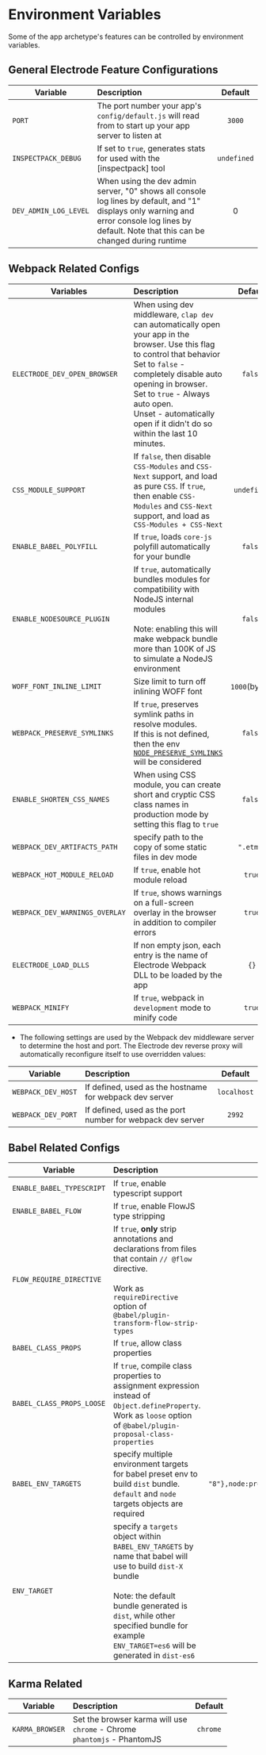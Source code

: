 # Environment Variables

Some of the app archetype's features can be controlled by environment variables.

## General Electrode Feature Configurations

| Variable            | Description                                                                                            |   Default   |
| ------------------- | :----------------------------------------------------------------------------------------------------- | :---------: |
| `PORT`              | The port number your app's `config/default.js` will read from to start up your app server to listen at |   `3000`    |
| `INSPECTPACK_DEBUG` | If set to `true`, generates stats for used with the [inspectpack] tool                                 | `undefined` |
| `DEV_ADMIN_LOG_LEVEL`          | When using the dev admin server, "0" shows all console log lines by default, and "1" displays only warning and error console log lines by default. Note that this can be changed during runtime                                                                                                                    |       0  |

## Webpack Related Configs

| Variables                      | Description                                                                                                                                                                                                                                                                                                        |    Default    |
| ------------------------------ | :----------------------------------------------------------------------------------------------------------------------------------------------------------------------------------------------------------------------------------------------------------------------------------------------------------------- | :-----------: |
| `ELECTRODE_DEV_OPEN_BROWSER`   | When using dev middleware, `clap dev` can automatically open your app in the browser. Use this flag to control that behavior <br> Set to `false` - completely disable auto opening in browser.<br> Set to `true` - Always auto open.<br> Unset - automatically open if it didn't do so within the last 10 minutes. |    `false`    |
| `CSS_MODULE_SUPPORT`           | If `false`, then disable `CSS-Modules` and `CSS-Next` support, and load as pure `CSS`. If `true`, then enable `CSS-Modules` and `CSS-Next` support, and load as `CSS-Modules + CSS-Next`                                                                                                                           |  `undefined`  |
| `ENABLE_BABEL_POLYFILL`        | If `true`, loads `core-js` polyfill automatically for your bundle                                                                                                                                                                                                                                                  |    `false`    |
| `ENABLE_NODESOURCE_PLUGIN`     | If `true`, automatically bundles modules for compatibility with NodeJS internal modules<br><br>Note: enabling this will make webpack bundle more than 100K of JS to simulate a NodeJS environment                                                                                                                  |    `false`    |
| `WOFF_FONT_INLINE_LIMIT`       | Size limit to turn off inlining WOFF font                                                                                                                                                                                                                                                                          | `1000`(bytes) |
| `WEBPACK_PRESERVE_SYMLINKS`    | If `true`, preserves symlink paths in resolve modules.<br>If this is not defined, then the env [`NODE_PRESERVE_SYMLINKS`] will be considered                                                                                                                                                                       |    `false`    |
| `ENABLE_SHORTEN_CSS_NAMES`     | When using CSS module, you can create short and cryptic CSS class names in production mode by setting this flag to `true`                                                                                                                                                                                          |    `false`    |
| `WEBPACK_DEV_ARTIFACTS_PATH`   | specify path to the copy of some static files in dev mode                                                                                                                                                                                                                                                          |   `".etmp"`   |
| `WEBPACK_HOT_MODULE_RELOAD`    | If `true`, enable hot module reload                                                                                                                                                                                                                                                                                |    `true`     |
| `WEBPACK_DEV_WARNINGS_OVERLAY` | If `true`, shows warnings on a full-screen overlay in the browser in addition to compiler errors                                                                                                                                                                                                                   |    `true`     |
| `ELECTRODE_LOAD_DLLS`          | If non empty json, each entry is the name of Electrode Webpack DLL to be loaded by the app                                                                                                                                                                                                                         |     `{}`      |
| `WEBPACK_MINIFY`               | If `true`, webpack in `development` mode to minify code                                                                                                                                                                                                                                                            |    `true`     |

- The following settings are used by the Webpack dev middleware server to determine the host and port. The Electrode dev reverse proxy will automatically reconfigure itself to use overridden values:

| Variable           | Description                                                |   Default   |
| ------------------ | :--------------------------------------------------------- | :---------: |
| `WEBPACK_DEV_HOST` | If defined, used as the hostname for webpack dev server    | `localhost` |
| `WEBPACK_DEV_PORT` | If defined, used as the port number for webpack dev server |   `2992`    |

## Babel Related Configs

| Variable                  | Description                                                                                                                                                                                                                                               |                             Default                             |
| ------------------------- | :-------------------------------------------------------------------------------------------------------------------------------------------------------------------------------------------------------------------------------------------------------- | :-------------------------------------------------------------: |
| `ENABLE_BABEL_TYPESCRIPT` | If `true`, enable typescript support                                                                                                                                                                                                                      |                             `false`                             |
| `ENABLE_BABEL_FLOW`       | If `true`, enable FlowJS type stripping                                                                                                                                                                                                                   |                             `true`                              |
| `FLOW_REQUIRE_DIRECTIVE`  | If `true`, **only** strip annotations and declarations from files that contain `// @flow` directive. <br><br>Work as `requireDirective` option of `@babel/plugin-transform-flow-strip-types`                                                              |                             `false`                             |
| `BABEL_CLASS_PROPS`       | If `true`, allow class properties                                                                                                                                                                                                                         |                             `false`                             |
| `BABEL_CLASS_PROPS_LOOSE` | If `true`, compile class properties to assignment expression instead of `Object.defineProperty`. Work as `loose` option of `@babel/plugin-proposal-class-properties`                                                                                      |                             `true`                              |
| `BABEL_ENV_TARGETS`       | specify multiple environment targets for babel preset env to build `dist` bundle. `default` and `node` targets objects are required                                                                                                                       | `{default: {ie: "8"},node:process.versions.node.split(".")[0]}` |
| `ENV_TARGET`              | specify a `targets` object within `BABEL_ENV_TARGETS` by name that babel will use to build `dist-X` bundle<br><br>Note: the default bundle generated is `dist`, while other specified bundle for example `ENV_TARGET=es6` will be generated in `dist-es6` |                           `"default"`                           |

## Karma Related

| Variable        | Description                                                                    | Default  |
| --------------- | :----------------------------------------------------------------------------- | :------: |
| `KARMA_BROWSER` | Set the browser karma will use<br>`chrome` - Chrome<br>`phantomjs` - PhantomJS | `chrome` |

[`node_preserve_symlinks`]: https://nodejs.org/docs/latest-v8.x/api/cli.html#cli_node_preserve_symlinks_1
